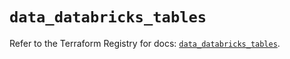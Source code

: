# `data_databricks_tables`

Refer to the Terraform Registry for docs: [`data_databricks_tables`](https://registry.terraform.io/providers/databricks/databricks/1.39.0/docs/data-sources/tables).
